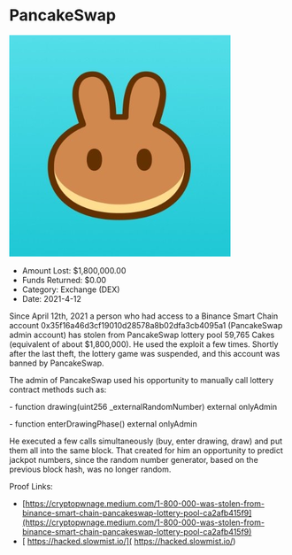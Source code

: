 # PancakeSwap
![PancakeSwap](/rektimages/PancakeSwap-2.png)
- Amount Lost: $1,800,000.00
- Funds Returned: $0.00
- Category: Exchange (DEX)
- Date: 2021-4-12

Since April 12th, 2021 a person who had access to a Binance Smart Chain account 0x35f16a46d3cf19010d28578a8b02dfa3cb4095a1 (PancakeSwap admin account) has stolen from PancakeSwap lottery pool 59,765 Cakes (equivalent of about $1,800,000). He used the exploit a few times. Shortly after the last theft, the lottery game was suspended, and this account was banned by PancakeSwap.  
  
The admin of PancakeSwap used his opportunity to manually call lottery contract methods such as:  
  
\- function drawing(uint256 _externalRandomNumber) external onlyAdmin  
  
\- function enterDrawingPhase() external onlyAdmin  
  
He executed a few calls simultaneously (buy, enter drawing, draw) and put them all into the same block. That created for him an opportunity to predict jackpot numbers, since the random number generator, based on the previous block hash, was no longer random.


Proof Links:
- [https://cryptopwnage.medium.com/1-800-000-was-stolen-from-binance-smart-chain-pancakeswap-lottery-pool-ca2afb415f9](https://cryptopwnage.medium.com/1-800-000-was-stolen-from-binance-smart-chain-pancakeswap-lottery-pool-ca2afb415f9)
- [ https://hacked.slowmist.io/]( https://hacked.slowmist.io/)


